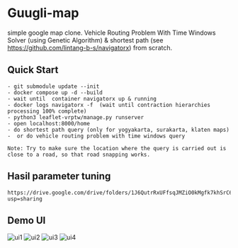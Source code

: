 # Guugli-map

simple google map clone. Vehicle Routing Problem With Time Windows Solver (using Genetic Algorithm) & shortest path (see https://github.com/lintang-b-s/navigatorx) from scratch.


## Quick Start
```
- git submodule update --init
- docker compose up -d --build
- wait until  container navigatorx up & running
- docker logs navigatorx -f  (wait until contraction hierarchies processing 100% complete)
- python3 leaflet-vrptw/manage.py runserver
- open localhost:8000/home
- do shortest path query (only for yogyakarta, surakarta, klaten maps)
-  or do vehicle routing problem with time windows query

Note: Try to make sure the location where the query is carried out is close to a road, so that road snapping works.
```


## Hasil parameter tuning
```
https://drive.google.com/drive/folders/1J6QutrRxUFfsqJMZiO0kMgfk7khSrC6z?usp=sharing
```


## Demo UI

![ui1](https://res.cloudinary.com/dex4u3rw4/image/upload/v1734323970/Screenshot_20241216_110644_rpndif.png)
![ui2](https://res.cloudinary.com/dex4u3rw4/image/upload/v1734323968/Screenshot_20241216_110657_i72tai.png)
![ui3](https://res.cloudinary.com/dex4u3rw4/image/upload/v1734323968/Screenshot_20241216_110706_l3tr3t.png)
![ui4](https://res.cloudinary.com/dex4u3rw4/image/upload/v1734324460/Screenshot_20241216_114720_xptwwr.png)